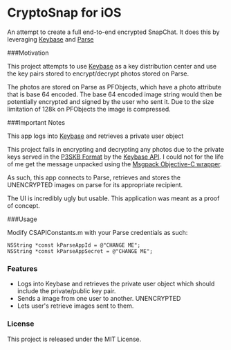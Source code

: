 CryptoSnap for iOS
======================

An attempt to create a full end-to-end encrypted SnapChat. It does this by leveraging [Keybase](https://keybase.io) and [Parse](https://www.parse.com)

###Motivation

This project attempts to use [Keybase](https://keybase.io) as a key distribution center and use the key pairs stored to encrypt/decrypt photos stored on Parse.

The photos are stored on Parse as PFObjects, which have a photo attribute that is base 64 encoded. The base 64 encoded image string would then be potentially encrypted and signed by the user who sent it. Due to the size limitation of 128k on PFObjects the image is compressed.

###Important Notes

This app logs into [Keybase](https://keybase.io/__/api-docs/1.0#call-getsalt) and retrieves a private user object

This project fails in encrypting and decrypting any photos due to the private keys served in the [P3SKB Format](https://keybase.io/__/api-docs/1.0#p3skb-format) by the [Keybase API](https://keybase.io/__/api-docs/1.0#intro). I could not for the life of me get the message unpacked using the [Msgpack Objective-C wrapper](https://github.com/msgpack/msgpack-objectivec).

As such, this app connects to Parse, retrieves and stores the UNENCRYPTED images  on parse for its appropriate recipient.

The UI is incredibly ugly but usable. This application was meant as a proof of concept.

###Usage

Modify CSAPIConstants.m with your Parse credentials as such:

```objc
NSString *const kParseAppId = @"CHANGE ME";
NSString *const kParseAppSecret = @"CHANGE ME";
```

### Features
* Logs into Keybase and retrieves the private user object which should include the private/public key pair.
* Sends a image from one user to another. UNENCRYPTED
* Lets user's retrieve images sent to them.

### License
This project is released under the MIT License.
